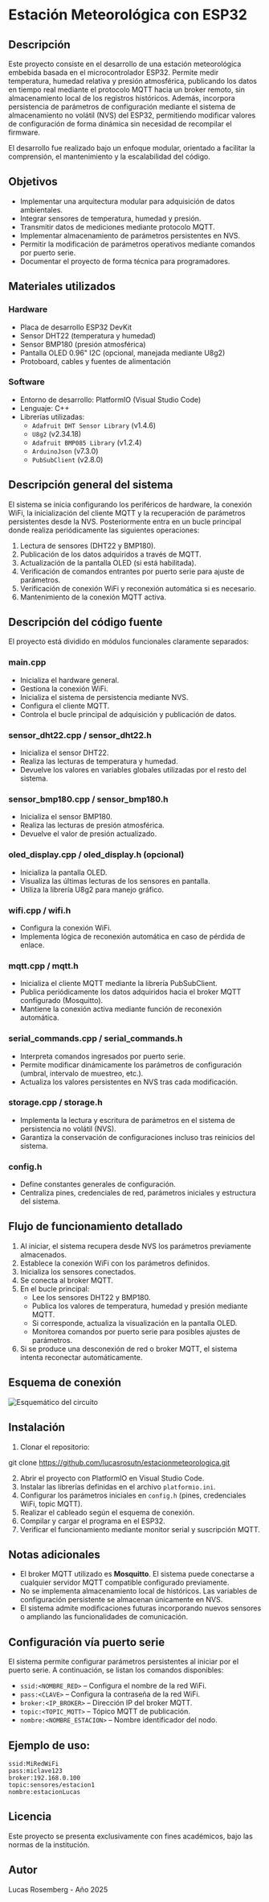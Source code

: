 # Estación Meteorológica con ESP32

## Descripción

Este proyecto consiste en el desarrollo de una estación meteorológica embebida basada en el microcontrolador ESP32. Permite medir temperatura, humedad relativa y presión atmosférica, publicando los datos en tiempo real mediante el protocolo MQTT hacia un broker remoto, sin almacenamiento local de los registros históricos. Además, incorpora persistencia de parámetros de configuración mediante el sistema de almacenamiento no volátil (NVS) del ESP32, permitiendo modificar valores de configuración de forma dinámica sin necesidad de recompilar el firmware.

El desarrollo fue realizado bajo un enfoque modular, orientado a facilitar la comprensión, el mantenimiento y la escalabilidad del código.

## Objetivos

- Implementar una arquitectura modular para adquisición de datos ambientales.
- Integrar sensores de temperatura, humedad y presión.
- Transmitir datos de mediciones mediante protocolo MQTT.
- Implementar almacenamiento de parámetros persistentes en NVS.
- Permitir la modificación de parámetros operativos mediante comandos por puerto serie.
- Documentar el proyecto de forma técnica para programadores.

## Materiales utilizados

### Hardware

- Placa de desarrollo ESP32 DevKit
- Sensor DHT22 (temperatura y humedad)
- Sensor BMP180 (presión atmosférica)
- Pantalla OLED 0.96" I2C (opcional, manejada mediante U8g2)
- Protoboard, cables y fuentes de alimentación

### Software

- Entorno de desarrollo: PlatformIO (Visual Studio Code)
- Lenguaje: C++
- Librerías utilizadas:
  - `Adafruit DHT Sensor Library` (v1.4.6)
  - `U8g2` (v2.34.18)
  - `Adafruit BMP085 Library` (v1.2.4)
  - `ArduinoJson` (v7.3.0)
  - `PubSubClient` (v2.8.0)

## Descripción general del sistema

El sistema se inicia configurando los periféricos de hardware, la conexión WiFi, la inicialización del cliente MQTT y la recuperación de parámetros persistentes desde la NVS. Posteriormente entra en un bucle principal donde realiza periódicamente las siguientes operaciones:

1. Lectura de sensores (DHT22 y BMP180).
2. Publicación de los datos adquiridos a través de MQTT.
3. Actualización de la pantalla OLED (si está habilitada).
4. Verificación de comandos entrantes por puerto serie para ajuste de parámetros.
5. Verificación de conexión WiFi y reconexión automática si es necesario.
6. Mantenimiento de la conexión MQTT activa.

## Descripción del código fuente

El proyecto está dividido en módulos funcionales claramente separados:

### main.cpp

- Inicializa el hardware general.
- Gestiona la conexión WiFi.
- Inicializa el sistema de persistencia mediante NVS.
- Configura el cliente MQTT.
- Controla el bucle principal de adquisición y publicación de datos.

### sensor_dht22.cpp / sensor_dht22.h

- Inicializa el sensor DHT22.
- Realiza las lecturas de temperatura y humedad.
- Devuelve los valores en variables globales utilizadas por el resto del sistema.

### sensor_bmp180.cpp / sensor_bmp180.h

- Inicializa el sensor BMP180.
- Realiza las lecturas de presión atmosférica.
- Devuelve el valor de presión actualizado.

### oled_display.cpp / oled_display.h (opcional)

- Inicializa la pantalla OLED.
- Visualiza las últimas lecturas de los sensores en pantalla.
- Utiliza la librería U8g2 para manejo gráfico.

### wifi.cpp / wifi.h

- Configura la conexión WiFi.
- Implementa lógica de reconexión automática en caso de pérdida de enlace.

### mqtt.cpp / mqtt.h

- Inicializa el cliente MQTT mediante la librería PubSubClient.
- Publica periódicamente los datos adquiridos hacia el broker MQTT configurado (Mosquitto).
- Mantiene la conexión activa mediante función de reconexión automática.

### serial_commands.cpp / serial_commands.h

- Interpreta comandos ingresados por puerto serie.
- Permite modificar dinámicamente los parámetros de configuración (umbral, intervalo de muestreo, etc.).
- Actualiza los valores persistentes en NVS tras cada modificación.

### storage.cpp / storage.h

- Implementa la lectura y escritura de parámetros en el sistema de persistencia no volátil (NVS).
- Garantiza la conservación de configuraciones incluso tras reinicios del sistema.

### config.h

- Define constantes generales de configuración.
- Centraliza pines, credenciales de red, parámetros iniciales y estructura del sistema.

## Flujo de funcionamiento detallado

1. Al iniciar, el sistema recupera desde NVS los parámetros previamente almacenados.
2. Establece la conexión WiFi con los parámetros definidos.
3. Inicializa los sensores conectados.
4. Se conecta al broker MQTT.
5. En el bucle principal:
   - Lee los sensores DHT22 y BMP180.
   - Publica los valores de temperatura, humedad y presión mediante MQTT.
   - Si corresponde, actualiza la visualización en la pantalla OLED.
   - Monitorea comandos por puerto serie para posibles ajustes de parámetros.
6. Si se produce una desconexión de red o broker MQTT, el sistema intenta reconectar automáticamente.

## Esquema de conexión

![Esquemático del circuito](./figures/esquematico.png)


## Instalación

1. Clonar el repositorio:

git clone https://github.com/lucasrosutn/estacionmeteorologica.git


2. Abrir el proyecto con PlatformIO en Visual Studio Code.
3. Instalar las librerías definidas en el archivo `platformio.ini`.
4. Configurar los parámetros iniciales en `config.h` (pines, credenciales WiFi, topic MQTT).
5. Realizar el cableado según el esquema de conexión.
6. Compilar y cargar el programa en el ESP32.
7. Verificar el funcionamiento mediante monitor serial y suscripción MQTT.

## Notas adicionales

- El broker MQTT utilizado es **Mosquitto**. El sistema puede conectarse a cualquier servidor MQTT compatible configurado previamente.
- No se implementa almacenamiento local de históricos. Las variables de configuración persistente se almacenan únicamente en NVS.
- El sistema admite modificaciones futuras incorporando nuevos sensores o ampliando las funcionalidades de comunicación.

## Configuración vía puerto serie

El sistema permite configurar parámetros persistentes al iniciar por el puerto serie. A continuación, se listan los comandos disponibles:

- `ssid:<NOMBRE_RED>` – Configura el nombre de la red WiFi.
- `pass:<CLAVE>` – Configura la contraseña de la red WiFi.
- `broker:<IP_BROKER>` – Dirección IP del broker MQTT.
- `topic:<TOPIC_MQTT>` – Tópico MQTT de publicación.
- `nombre:<NOMBRE_ESTACION>` – Nombre identificador del nodo.

## Ejemplo de uso:

```
ssid:MiRedWiFi
pass:miclave123
broker:192.168.0.100
topic:sensores/estacion1
nombre:estacionLucas
```
## Licencia

Este proyecto se presenta exclusivamente con fines académicos, bajo las normas de la institución.

## Autor

Lucas Rosemberg - Año 2025

